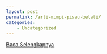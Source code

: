 ```yaml
---
layout: post
permalink: /arti-mimpi-pisau-belati/
categories:
    - Uncategorized
---
```


[Baca Selengkapnya](/08)